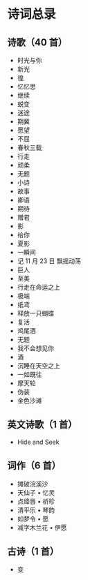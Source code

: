 # 诗词总录

## 诗歌（40 首）

- 时光与你
- 新光
- 徨
- 忆忆思
- 继续
- 蜕变
- 迷途
- 期冀
- 愿望
- 不屈
- 春秋三载
- 行走
- 顽柔
- 无题
- 小诗
- 故事
- 卿语
- 期待
- 赠君
- 影
- 给你
- 夏影
- 一瞬间
- 记 11 月 23 日 飘摇动荡
- 巨人
- 至美
- 行走在命运之上
- 极端
- 纸鸢
- 释放一只蝴蝶
- 复活
- 鸡尾酒
- 无题
- 我不会想见你
- 酒
- 沉睡在天空之上
- 一如既往
- 摩天轮
- 伪装
- 金色沙滩

## 英文诗歌（1 首）

- Hide and Seek

## 词作（6 首）

- 摊破浣溪沙
- 天仙子 • 忆灵
- 点绛唇 • 祈珍
- 清平乐 • 琴韵
- 如梦令 • 愿
- 减字木兰花 • 伊愿

## 古诗（1 首）

- 变